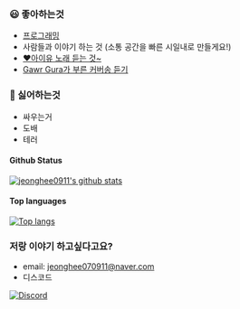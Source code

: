 ### 😃 좋아하는것

- [프로그래밍](https://js.org)
- 사람들과 이야기 하는 것 (소통 공간을 빠른 시일내로 만들게요!)
- [♥️아이유 노래 듣는 것~](https://music.youtube.com/channel/UCTUR0sVEkD8T5MlSHqgaI_Q?feature=share)
- [Gawr Gura가 부른 커버송 듣기](https://youtube.com/playlist?list=PLBaQipOTMedLA33YrvAp0iycjcgc56ccn)

### 🤬 싫어하는것

- 싸우는거
- 도배
- 테러


#### Github Status

[![jeonghee0911's github stats](https://github-readme-stats.vercel.app/api?username=jeongheegenius)](https://github.com/jeongheegenius)

#### Top languages

[![Top langs](https://github-readme-stats.vercel.app/api/top-langs?username=jeongheegenius)](https://github.com/jeongheegenius)

### 저랑 이야기 하고싶다고요?
- email: [jeonghee070911@naver.com](mail://jeonghee070911@naver.com)
- 디스코드 

[![Discord](https://discord.c99.nl/widget/theme-3/673471748599054336.png)](https://discord.com/users/673471748599054336)
